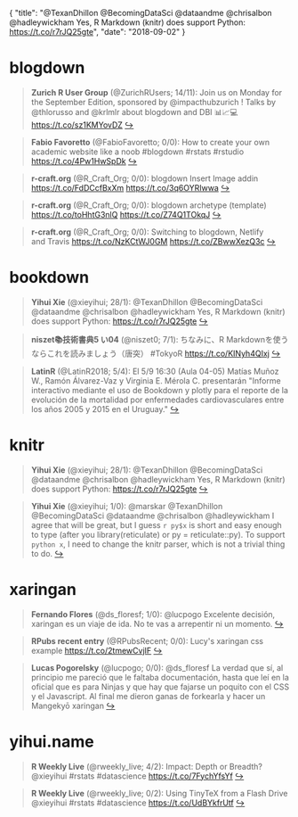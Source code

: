 {
  "title": "@TexanDhillon @BecomingDataSci @dataandme @chrisalbon @hadleywickham Yes, R Markdown (knitr) does support Python: https://t.co/r7rJQ25gte",
  "date": "2018-09-02"
}

# blogdown

> **Zurich R User Group** (@ZurichRUsers; 14/11): Join us on Monday for the September Edition, sponsored by @impacthubzurich ! Talks by @thlorusso and @krlmlr about blogdown and DBI 📊📈💻https://t.co/sz1KMYovDZ  [&#8618;](https://twitter.com/xieyihui/status/1035798146536943618)

<!-- -->


> **Fabio Favoretto** (@FabioFavoretto; 0/0): How to create your own academic website like a noob #blogdown #rstats #rstudio https://t.co/4Pw1HwSpDk  [&#8618;](https://twitter.com/xieyihui/status/1035884902904995840)

<!-- -->


> **r-craft.org** (@R_Craft_Org; 0/0): blogdown Insert Image addin https://t.co/FdDCcfBxXm https://t.co/3q6OYRIwwa  [&#8618;](https://twitter.com/xieyihui/status/1035765938266755072)

<!-- -->


> **r-craft.org** (@R_Craft_Org; 0/0): blogdown archetype (template) https://t.co/toHhtG3nlQ https://t.co/Z74Q1TOkqJ  [&#8618;](https://twitter.com/xieyihui/status/1035765864136695808)

<!-- -->


> **r-craft.org** (@R_Craft_Org; 0/0): Switching to blogdown, Netlify and Travis https://t.co/NzKCtWJ0GM https://t.co/ZBwwXezQ3c  [&#8618;](https://twitter.com/xieyihui/status/1035762859920244736)

<!-- -->


# bookdown

> **Yihui Xie** (@xieyihui; 28/1): @TexanDhillon @BecomingDataSci @dataandme @chrisalbon @hadleywickham Yes, R Markdown (knitr) does support Python: https://t.co/r7rJQ25gte  [&#8618;](https://twitter.com/xieyihui/status/1035727684524040194)

<!-- -->


> **niszet📚技術書典5 い04** (@niszet0; 7/1): ちなみに、R Markdownを使うならこれを読みましょう（唐突） #TokyoR
https://t.co/KINyh4QIxj  [&#8618;](https://twitter.com/xieyihui/status/1035779920935378944)

<!-- -->


> **LatinR** (@LatinR2018; 5/4): El 5/9 16:30 (Aula 04-05) Matías Muñoz W., Ramón Álvarez-Vaz y Virginia E. Mérola C. presentarán "Informe interactivo mediante el uso de Bookdown y plotly para el reporte de la evolución de la mortalidad por enfermedades cardiovasculares entre los años 2005 y 2015 en el Uruguay."  [&#8618;](https://twitter.com/xieyihui/status/1035927765437042689)

<!-- -->


# knitr

> **Yihui Xie** (@xieyihui; 28/1): @TexanDhillon @BecomingDataSci @dataandme @chrisalbon @hadleywickham Yes, R Markdown (knitr) does support Python: https://t.co/r7rJQ25gte  [&#8618;](https://twitter.com/xieyihui/status/1035727684524040194)

<!-- -->


> **Yihui Xie** (@xieyihui; 1/0): @marskar @TexanDhillon @BecomingDataSci @dataandme @chrisalbon @hadleywickham I agree that will be great, but I guess `r py$x` is short and easy enough to type (after you library(reticulate) or py = reticulate::py). To support `python x`, I need to change the knitr parser, which is not a trivial thing to do.  [&#8618;](https://twitter.com/xieyihui/status/1035894102603247616)

<!-- -->


# xaringan

> **Fernando Flores** (@ds_floresf; 1/0): @lucpogo Excelente decisión, xaringan es un viaje de ida. No te vas a arrepentir ni un momento.  [&#8618;](https://twitter.com/xieyihui/status/1035904120471932929)

<!-- -->


> **RPubs recent entry** (@RPubsRecent; 0/0): Lucy's xaringan css example https://t.co/2tmewCvjIF  [&#8618;](https://twitter.com/xieyihui/status/1035951925827653635)

<!-- -->


> **Lucas Pogorelsky** (@lucpogo; 0/0): @ds_floresf La verdad que sí, al principio me pareció que le faltaba documentación, hasta que leí en la oficial que es para Ninjas y que hay que fajarse un poquito con el CSS y el Javascript. Al final me dieron ganas de forkearla y hacer un Mangekyō xaringan  [&#8618;](https://twitter.com/xieyihui/status/1035915661309079553)

<!-- -->


# yihui.name

> **R Weekly Live** (@rweekly_live; 4/2): Impact: Depth or Breadth? @xieyihui #rstats #datascience https://t.co/7FychYfsYf  [&#8618;](https://twitter.com/xieyihui/status/1035726874754789377)

<!-- -->


> **R Weekly Live** (@rweekly_live; 0/2): Using TinyTeX from a Flash Drive @xieyihui #rstats #datascience https://t.co/UdBYkfrUtf  [&#8618;](https://twitter.com/xieyihui/status/1035726869008531456)

<!-- -->


